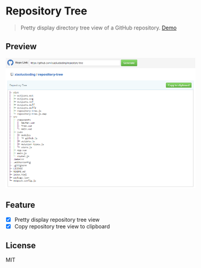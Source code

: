 # Repository Tree

> Pretty display directory tree view of a GitHub repository. [Demo](https://xiaoluoboding.github.io/repository-tree/)

## Preview

![img](dist/preview.png)

## Feature

- [x] Pretty display repository tree view
- [x] Copy repository tree view to clipboard

## License

MIT
